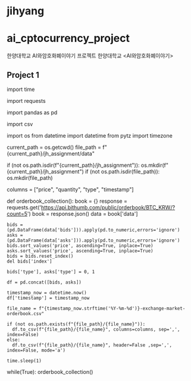 # jihyang
# ai_cptocurrency_project
한양대학교 AI와암호화폐이야기 프로젝트
한양대학교 <AI와암호화폐이야기>

## Project 1

import time

import requests

import pandas as pd

import csv

import os
from datetime import datetime
from pytz import timezone

current_path = os.getcwd()
file_path = f"{current_path}/jh_assignment/data"

if (not os.path.isdir(f"{current_path}/jh_assignment")):
    os.mkdir(f"{current_path}/jh_assignment")
if (not os.path.isdir(file_path)):
    os.mkdir(file_path)


columns = ["price", "quantity", "type", "timestamp"]

def orderbook_collection():
    book = {}
    response = requests.get('https://api.bithumb.com/public/orderbook/BTC_KRW/?count=5')
    book = response.json()
    data = book['data']

    bids = (pd.DataFrame(data['bids'])).apply(pd.to_numeric,errors='ignore')
    asks = (pd.DataFrame(data['asks'])).apply(pd.to_numeric,errors='ignore')
    bids.sort_values('price', ascending=True, inplace=True)
    asks.sort_values('price', ascending=True, inplace=True)
    bids = bids.reset_index()
    del bids['index']

    bids['type'], asks['type'] = 0, 1

    df = pd.concat([bids, asks])

    timestamp_now = datetime.now()
    df['timestamp'] = timestamp_now

    file_name = f"{timestamp_now.strftime('%Y-%m-%d')}-exchange-market-orderbook.csv"

    if (not os.path.exists(f"{file_path}/{file_name}")):
      df.to_csv(f"{file_path}/{file_name}", columns=columns, sep=',', index=False)
    else:
      df.to_csv(f"{file_path}/{file_name}", header=False ,sep=',', index=False, mode='a')

    time.sleep(1)

while(True):
    orderbook_collection()
